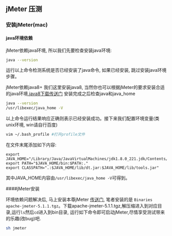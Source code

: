 ## jMeter 压测

### 安装jMeter(mac)

#### java环境依赖

jMeter依赖java环境, 所以我们先要检查安装java环境:

```bash
java --version
```

运行以上命令检测系统是否已经安装了java命令, 如果已经安装, 跳过安装java环境步骤。

jMeter依赖java8+ 我们这里安装java8, 当然你也可以根据jMeter的要求安装合适的java环境,[java8下载传送门](https://www.oracle.com/technetwork/java/javase/downloads/jdk8-downloads-2133151.html)
安装完成之后检查java和java_home

```bash
java --version
/usr/libexec/java_home -V
```
以上命令运行结果响应正确则表示已经安装成功。接下来我们配置环境变量(类unix环境, win请自行百度)

```bash
vim ~/.bash_profile #打开profile文件
```

在文件末尾添加如下内容:

```
export JAVA_HOME="/Library/Java/JavaVirtualMachines/jdk1.8.0_221.jdk/Contents/Home"
export PATH="$JAVA_HOME/bin:$PATH:."
export CLASSPATH=".:$JAVA_HOME/lib/dt.jar:$JAVA_HOME/lib/tools.jar"
```
其中JAVA_HOME内容由`/usr/libexec/java_home -V`可得到。

####jMeter安装

环境依赖问题解决后, 马上安装本尊jMeter [传送门](http://jmeter.apache.org/download_jmeter.cgi), 笔者安装的是 `Binaries apache-jmeter-5.1.1.tgz`。下载apache-jmeter-5.1.1.tgz,解压缩进入到对应目录,运行`ls`然后`cd`进入到bin目录, 运行如下命令即可启动jMeter,尽情享受测试带来的乐趣(改bug)吧.

```bash
sh jmeter
```
